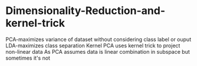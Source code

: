 # Dimensionality-Reduction-and-kernel-trick
PCA-maximizes variance of dataset without considering class label or ouput
LDA-maximizes class separation
Kernel PCA uses kernel trick to project non-linear data 
As PCA assumes data is linear combination in subspace but sometimes it's not
